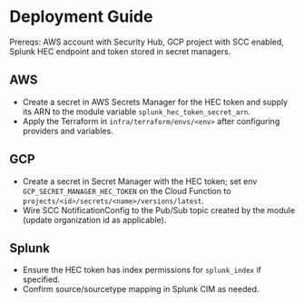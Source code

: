 # Deployment Guide

Prereqs: AWS account with Security Hub, GCP project with SCC enabled, Splunk HEC endpoint and token stored in secret managers.

## AWS

- Create a secret in AWS Secrets Manager for the HEC token and supply its ARN to the module variable `splunk_hec_token_secret_arn`.
- Apply the Terraform in `infra/terraform/envs/<env>` after configuring providers and variables.

## GCP

- Create a secret in Secret Manager with the HEC token; set env `GCP_SECRET_MANAGER_HEC_TOKEN` on the Cloud Function to `projects/<id>/secrets/<name>/versions/latest`.
- Wire SCC NotificationConfig to the Pub/Sub topic created by the module (update organization id as applicable).

## Splunk

- Ensure the HEC token has index permissions for `splunk_index` if specified.
- Confirm source/sourcetype mapping in Splunk CIM as needed.

